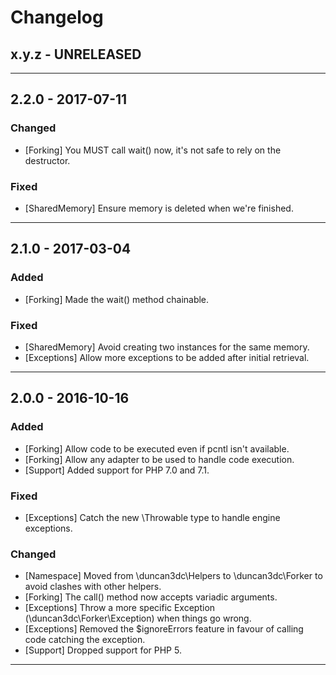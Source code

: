 Changelog
=========

## x.y.z - UNRELEASED

--------

## 2.2.0 - 2017-07-11

### Changed

* [Forking] You MUST call wait() now, it's not safe to rely on the destructor.

### Fixed

* [SharedMemory] Ensure memory is deleted when we're finished.

--------

## 2.1.0 - 2017-03-04

### Added

* [Forking] Made the wait() method chainable.

### Fixed

* [SharedMemory] Avoid creating two instances for the same memory.
* [Exceptions] Allow more exceptions to be added after initial retrieval.

--------

## 2.0.0 - 2016-10-16

### Added

* [Forking] Allow code to be executed even if pcntl isn't available.
* [Forking] Allow any adapter to be used to handle code execution.
* [Support] Added support for PHP 7.0 and 7.1.

### Fixed

* [Exceptions] Catch the new \Throwable type to handle engine exceptions.

### Changed

* [Namespace] Moved from \duncan3dc\Helpers to \duncan3dc\Forker to avoid clashes with other helpers.
* [Forking] The call() method now accepts variadic arguments.
* [Exceptions] Throw a more specific Exception (\duncan3dc\Forker\Exception) when things go wrong.
* [Exceptions] Removed the $ignoreErrors feature in favour of calling code catching the exception.
* [Support] Dropped support for PHP 5.

--------
